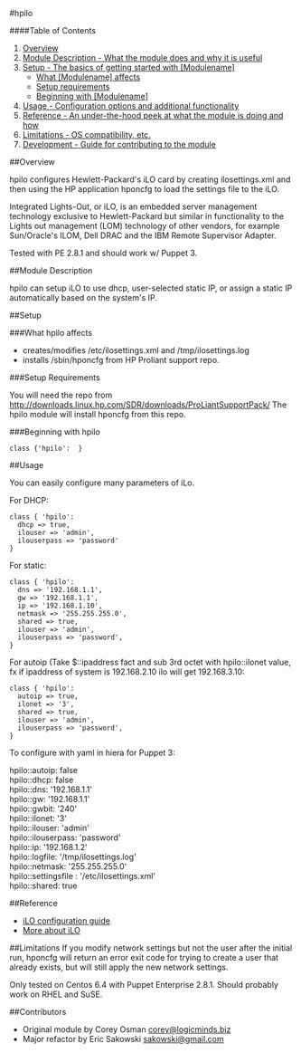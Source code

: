 #hpilo

####Table of Contents

1. [Overview](#overview)
2. [Module Description - What the module does and why it is useful](#module-description)
3. [Setup - The basics of getting started with [Modulename]](#setup)
    * [What [Modulename] affects](#what-[modulename]-affects)
    * [Setup requirements](#setup-requirements)
    * [Beginning with [Modulename]](#beginning-with-[Modulename])
4. [Usage - Configuration options and additional functionality](#usage)
5. [Reference - An under-the-hood peek at what the module is doing and how](#reference)
5. [Limitations - OS compatibility, etc.](#limitations)
6. [Development - Guide for contributing to the module](#development)

##Overview

hpilo configures Hewlett-Packard's iLO card by creating ilosettings.xml and then using the
HP application hponcfg to load the settings file to the iLO.

Integrated Lights-Out, or iLO, is an embedded server management technology exclusive to 
Hewlett-Packard but similar in functionality to the Lights out management (LOM) technology 
of other vendors, for example Sun/Oracle's ILOM, Dell DRAC and the IBM Remote Supervisor Adapter.

Tested with PE 2.8.1 and should work w/ Puppet 3.

##Module Description

hpilo can setup iLO to use dhcp, user-selected static IP, or assign a static IP automatically 
based on the system's IP.

##Setup

###What hpilo affects

* creates/modifies /etc/ilosettings.xml and /tmp/ilosettings.log
* installs /sbin/hponcfg from HP Proliant support repo.

###Setup Requirements

You will need the repo from http://downloads.linux.hp.com/SDR/downloads/ProLiantSupportPack/
The hpilo module will install hponcfg from this repo.

###Beginning with hpilo

    class {'hpilo':  }

##Usage

You can easily configure many parameters of iLo. 

For DHCP:

    class { 'hpilo': 
      dhcp => true,
      ilouser => 'admin',
      ilouserpass => 'password'
    }

For static:

    class { 'hpilo':
      dns => '192.168.1.1',
      gw => '192.168.1.1',
      ip => '192.168.1.10',
      netmask => '255.255.255.0',
      shared => true,
      ilouser => 'admin',
      ilouserpass => 'password',
    }

For autoip (Take $::ipaddress fact and sub 3rd octet with hpilo::ilonet value,
fx if ipaddress of system is 192.168.2.10 ilo will get 192.168.3.10:

    class { 'hpilo':
      autoip => true,
      ilonet => '3',
      shared => true,
      ilouser => 'admin',
      ilouserpass => 'password',
    }     

To configure with yaml in hiera for Puppet 3:

   hpilo::autoip: false<BR>
   hpilo::dhcp: false<BR>
   hpilo::dns: '192.168.1.1'<BR>
   hpilo::gw: '192.168.1.1'<BR>
   hpilo::gwbit: '240'<BR>
   hpilo::ilonet: '3'<BR>
   hpilo::ilouser: 'admin'<BR>
   hpilo::ilouserpass: 'password'<BR>
   hpilo::ip: '192.168.1.2'<BR>
   hpilo::logfile: '/tmp/ilosettings.log'<BR>
   hpilo::netmask: '255.255.255.0'<BR>
   hpilo::settingsfile : '/etc/ilosettings.xml'<BR>
   hpilo::shared: true<BR>

##Reference
 * [iLO configuration guide](http://h20000.www2.hp.com/bc/docs/support/SupportManual/c02774508/c02774508.pdf)
 * [More about iLO](http://h20341.www2.hp.com/integrity/w1/en/software/integrity-lights-out.html?jumpid=ex_r11294_us/en/large/tsg/go_integrityilo)

##Limitations
If you modify network settings but not the user after the initial run, hponcfg 
will return an error exit code for trying to create a user that already exists,
but will still apply the new network settings.

Only tested on Centos 6.4 with Puppet Enterprise 2.8.1.  Should probably work on RHEL and SuSE.

##Contributors
 * Original module by Corey Osman <corey@logicminds.biz>
 * Major refactor by Eric Sakowski <sakowski@gmail.com>
